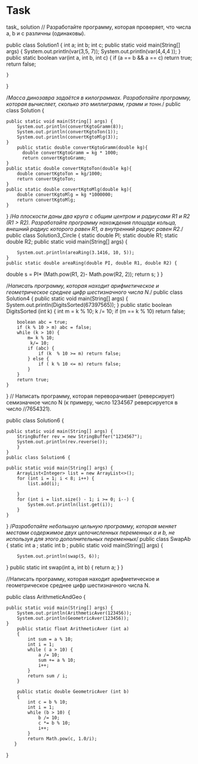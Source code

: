 # Task
task_ solution
// Разработайте программу, которая проверяет, что числа a, b и c различны (одинаковы).

public class Solution1 {
    int a;
    int b;
    int c;
    public static void main(String[] args) {
        System.out.println(var(3,5, 7));
        System.out.println(var(4,4,4 ));
    }
    public static boolean var(int a, int b, int c) {
        if (a == b && a == c)
            return true;
        return false;
       
    }
}

/*Масса динозавра задаётся в килограммах. Разработайте программу, которая вычисляет, сколько это миллиграмм, грамм и тонн.*/
public class Solution {

    public static void main(String[] args) {
        System.out.println(convertKgtoGramm(8));
        System.out.println(convertKgtoTon(1));
        System.out.println(convertKgtoMlg(3));
    }
        public static double convertKgtoGramm(double kg){
          double convertKgtoGramm = kg * 1000;
          return convertKgtoGramm;
    }
    public static double convertKgtoTon(double kg){
        double convertKgtoTon = kg/1000;
        return convertKgtoTon;
    }
    public static double convertKgtoMlg(double kg){
        double convertKgtoMlg = kg *1000000;
        return convertKgtoMlg;
    }
}
/*На плоскости даны два круга с общим центром и радиусами R1 и R2 (R1 > R2). Разработайте программу нахождения площади кольца, внешний радиус которого равен R1, а внутренний радиус равен R2.*/
public class Solution3_Circle {
    static double PI;
    static double R1;
    static double R2;
    public static void main(String[] args) {

        System.out.println(areaRing(3.1416, 10, 5));
    }
    public static double areaRing(double PI, double R1, double R2) {
   double s = PI* (Math.pow(R1, 2)- Math.pow(R2, 2));
        return  s;
    }
}

/*Написать программу, которая находит арифметическое и геометрическое среднее цифр шестизначного числа N.*/
public class Solution4 {
    public static void main(String[] args) {
        System.out.println(DigitsSorted(67397565));
    }
    public static boolean DigitsSorted (int k)
    {
        int m = k % 10;
        k /= 10;
        if (m == k % 10) return false;

        boolean abc = true;
        if (k % 10 > m) abc = false;
        while (k > 10) {
            m= k % 10;
             k/= 10;
            if (abc) {
                if (k  % 10 >= m) return false;
            } else {
                if ( k % 10 <= m) return false;
            }
        }
        return true;
    }
}
// Написать программу, которая переворачивает (реверсирует) семизначное число N (к примеру, число 1234567 реверсируется в число //7654321).

public class Solution6 {

    public static void main(String[] args) {
        StringBuffer rev = new StringBuffer("1234567");
        System.out.println(rev.reverse());
        }
    }
    public class Solution6 {

    public static void main(String[] args) {
        ArrayList<Integer> list = new ArrayList<>();
        for (int i = 1; i < 8; i++) {
            list.add(i);

        }
        for (int i = list.size() - 1; i >= 0; i--) {
            System.out.println(list.get(i));
        }
    }
}
/*Разработайте небольшую цельную программу, которая меняет местами содержимое двух целочисленных переменных a и b, не используя для этого дополнительных переменных*/
public class SwapAb {
   static int a ;
    static int b ;
    public static void main(String[] args) {
 
        System.out.println(swap(5, 6));
}
       public static int  swap(int a, int b) {
            return a;
        }
}

//Написать программу, которая находит арифметическое и геометрическое среднее цифр шестизначного числа N.

public class ArithmeticAndGeo {

    public static void main(String[] args) {
        System.out.println(ArithmeticAver(123456));
        System.out.println(GeometricAver(123456));
    }
        public static float ArithmeticAver (int a)
        {
            int sum = a % 10;
            int i = 1;
            while ( a > 10) {
                a /= 10;
                sum += a % 10;
                i++;
            }
            return sum / i;
        }

        public static double GeometricAver (int b)
        {
            int c = b % 10;
            int i = 1;
            while (b > 10) {
                b /= 10;
                c *= b % 10;
                i++;
            }
            return Math.pow(c, 1.0/i);
       }
}

  

    

